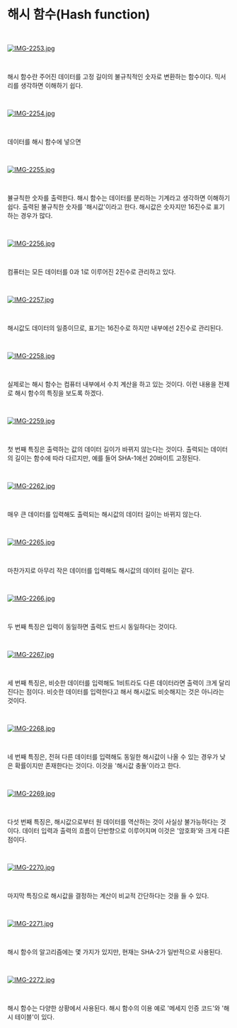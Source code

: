 # 해시 함수(Hash function)

</br>

[![IMG-2253.jpg](https://i.postimg.cc/k5tZXh60/IMG-2253.jpg)](https://postimg.cc/JyMKpxQx)

</br>

해시 함수란 주어진 데이터를 고정 길이의 불규칙적인 숫자로 변환하는 함수이다. 믹서리를 생각하면 이해하기 쉽다.

</br>

[![IMG-2254.jpg](https://i.postimg.cc/6pFjSLjY/IMG-2254.jpg)](https://postimg.cc/gxqHLRPZ)

</br>

데이터를 해시 함수에 넣으면

</br>

[![IMG-2255.jpg](https://i.postimg.cc/6q6YRHq5/IMG-2255.jpg)](https://postimg.cc/FdqyXV02)

</br>

뷸규칙한 숫자를 출력한다. 해시 함수는 데이터를 분리하는 기계라고 생각하면 이해하기 쉽다. 출력된 불규칙한 숫자를 '해시값'이라고 한다. 해시값은 숫자지만 16진수로 표기하는 경우가 많다.

</br>

[![IMG-2256.jpg](https://i.postimg.cc/ydxDZcBC/IMG-2256.jpg)](https://postimg.cc/9R3X34rL)

</br>

컴퓨터는 모든 데이터를 0과 1로 이루어진 2진수로 관리하고 있다.

</br>

[![IMG-2257.jpg](https://i.postimg.cc/mZFQpWff/IMG-2257.jpg)](https://postimg.cc/DmnJmDwB)

</br>

해시값도 데이터의 일종이므로, 표기는 16진수로 하지만 내부에선 2진수로 관리된다.

</br>

[![IMG-2258.jpg](https://i.postimg.cc/8zwWf1WW/IMG-2258.jpg)](https://postimg.cc/gxXrfbgk)

</br>

실제로는 해시 함수는 컴퓨터 내부에서 수치 계산을 하고 있는 것이다. 이런 내용을 전제로 해시 함수의 특징을 보도록 하겠다.

</br>

[![IMG-2259.jpg](https://i.postimg.cc/bvkhFvTS/IMG-2259.jpg)](https://postimg.cc/B8Skj4RJ)

</br>

첫 번째 특징은 출력하는 값의 데이터 길이가 바뀌지 않는다는 것이다. 출력되는 데이터의 길이는 함수에 따라 다르지만, 예를 들어 SHA-1에선 20바이트 고정된다.

</br>

[![IMG-2262.jpg](https://i.postimg.cc/43J5jLvv/IMG-2262.jpg)](https://postimg.cc/pm6zFB6y)

</br>

매우 큰 데이터를 입력해도 출력되는 해시값의 데이터 길이는 바뀌지 않는다.

</br>

[![IMG-2265.jpg](https://i.postimg.cc/XqwLTTP8/IMG-2265.jpg)](https://postimg.cc/Pv51DFTp)

</br>

마찬가지로 아무리 작은 데이터를 입력해도 해시값의 데이터 길이는 같다.

</br>

[![IMG-2266.jpg](https://i.postimg.cc/9Q18XHQg/IMG-2266.jpg)](https://postimg.cc/sMQ9K8S5)

</br>

두 번째 특징은 입력이 동일하면 출력도 반드시 동일하다는 것이다.

</br>

[![IMG-2267.jpg](https://i.postimg.cc/brzLf6jf/IMG-2267.jpg)](https://postimg.cc/N9zR1kMd)

</br>

세 번째 특징은, 비슷한 데이터를 입력해도 1비트라도 다른 데이터라면 출력이 크게 달리진다는 점이다. 비슷한 데이터를 입력한다고 해서 해시값도 비슷해지는 것은 아니라는 것이다.

</br>

[![IMG-2268.jpg](https://i.postimg.cc/j25NhBb2/IMG-2268.jpg)](https://postimg.cc/5Yh647jW)

</br>

네 번째 특징은, 전혀 다른 데이터를 입력해도 동일한 해시값이 나올 수 있는 경우가 낮은 확률이지만 존재한다는 것이다. 이것을 '해시값 충돌'이라고 한다.

</br>

[![IMG-2269.jpg](https://i.postimg.cc/Y9yjt952/IMG-2269.jpg)](https://postimg.cc/BLHJgqZR)

</br>

다섯 번째 특징은, 해시값으로부터 원 데이터를 역산하는 것이 사실상 불가능하다는 것이다. 데이터 입력과 출력의 흐름이 단반향으로 이루어지며 이것은 '암호화'와 크게 다른 점이다.

</br>

[![IMG-2270.jpg](https://i.postimg.cc/HLNVgjDY/IMG-2270.jpg)](https://postimg.cc/nsvHKFhg)

</br>

마지막 특징으로 해시값을 결정하는 계산이 비교적 간단하다는 것을 들 수 있다.

</br>

[![IMG-2271.jpg](https://i.postimg.cc/9050DSQs/IMG-2271.jpg)](https://postimg.cc/ftCDF8Xv)

</br>

해시 함수의 알고리즘에는 몇 가지가 있지만, 현재는 SHA-2가 일반적으로 사용된다.

</br>

[![IMG-2272.jpg](https://i.postimg.cc/k48XPcvs/IMG-2272.jpg)](https://postimg.cc/KkGyntV3)

</br>

해시 함수는 다양한 상황에서 사용된다. 해시 함수의 이용 예로 '메세지 인증 코드'와 '해시 테이블'이 있다.